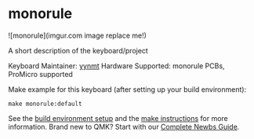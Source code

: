 # monorule

![monorule](imgur.com image replace me!)

A short description of the keyboard/project

Keyboard Maintainer: [yynmt](https://github.com/yynmt)
Hardware Supported: monorule PCBs, ProMicro supported

Make example for this keyboard (after setting up your build environment):

    make monorule:default

See the [build environment setup](https://docs.qmk.fm/#/getting_started_build_tools) and the [make instructions](https://docs.qmk.fm/#/getting_started_make_guide) for more information. Brand new to QMK? Start with our [Complete Newbs Guide](https://docs.qmk.fm/#/newbs).
